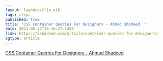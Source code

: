 ```yaml
---
layout: layouts/clip.njk 
tags: clips 
published: true 
title: "CSS Container Queries For Designers - Ahmad Shadeed  " 
date: 2021-05-27T15:16:27.149Z 
link: https://ishadeed.com/article/container-queries-for-designers/ 
ogtype: article 
---
```

[CSS Container Queries For Designers - Ahmad Shadeed  ](https://ishadeed.com/article/container-queries-for-designers/) 
